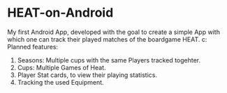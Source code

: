 # HEAT-on-Android
My first Android App, developed with the goal to create a simple App with which one can track their played matches of the boardgame HEAT. c:
Planned features:
1. Seasons: Multiple cups with the same Players tracked togehter.
2. Cups: Multiple Games of Heat.
3. Player Stat cards, to view their playing statistics.
4. Tracking the used Equipment.
